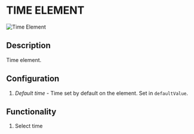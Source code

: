 # TIME ELEMENT

![Time Element](https://i.postimg.cc/cHfQQhJn/Screenshot-2023-01-11-173744.png)

## Description

Time element.

## Configuration

1. *Default time* - Time set by default on the element. Set in `defaultValue`.

## Functionality

1. Select time
